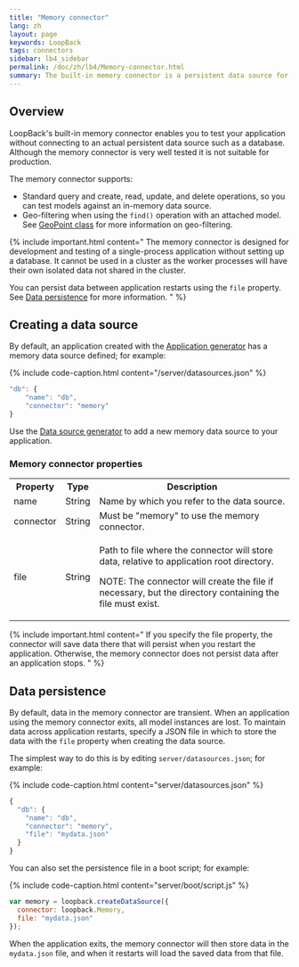 ```yaml
---
title: "Memory connector"
lang: zh
layout: page
keywords: LoopBack
tags: connectors
sidebar: lb4_sidebar
permalink: /doc/zh/lb4/Memory-connector.html
summary: The built-in memory connector is a persistent data source for development and testing.
---
```


## Overview

LoopBack's built-in memory connector enables you to test your application without connecting to an actual persistent data source such as a database.
Although the memory connector is very well tested it is not suitable for production.

The memory connector supports:

* Standard query and create, read, update, and delete operations, so you can test models against an in-memory data source.
* Geo-filtering when using the `find()` operation with an attached model.
  See [GeoPoint class](http://apidocs.loopback.io/loopback-datasource-juggler/#geopoint) for more information on geo-filtering.

{% include important.html content="
The memory connector is designed for development and testing of a single-process application without setting up a database.  It cannot be used in a cluster as the worker processes will have their own isolated data not shared in the cluster.

You can persist data between application restarts using the `file` property. See [Data persistence](#data-persistence) for more information.
" %}

## Creating a data source

By default, an application created with the [Application generator](Application-generator.html) has a memory data source defined; for example:

{% include code-caption.html content="/server/datasources.json" %}
```javascript
"db": {
    "name": "db",
    "connector": "memory"
}
```

Use the [Data source generator](Data-source-generator.html) to add a new memory data source to your application.

### Memory connector properties

<table>
  <tbody>
    <tr>
      <th>Property</th>
      <th>Type</th>
      <th>Description</th>
    </tr>
    <tr>
      <td>name</td>
      <td>String</td>
      <td>Name by which you refer to the data source.</td>
    </tr>
    <tr>
      <td>connector</td>
      <td>String</td>
      <td>Must be "memory" to use the memory connector.</td>
    </tr>
    <tr>
      <td>file</td>
      <td>String</td>
      <td>
        <p>Path to file where the connector will store data, relative to application root directory.</p>
        <p>NOTE: The connector will create the file if necessary, but the directory containing the file must exist.</p>
      </td>
    </tr>
  </tbody>
</table>

{% include important.html content="
If you specify the file property, the connector will save data there that will persist when you restart the application.
Otherwise, the memory connector does not persist data after an application stops.
" %}

## Data persistence

By default, data in the memory connector are transient. When an application using the memory connector exits, all model instances are lost.
To maintain data across application restarts, specify a JSON file in which to store the data with the `file` property when creating the data source.

The simplest way to do this is by editing `server/datasources.json`; for example:

{% include code-caption.html content="server/datasources.json" %}
```javascript
{
  "db": {
    "name": "db",
    "connector": "memory",
    "file": "mydata.json"
  }
}
```

You can also set the persistence file in a boot script; for example:

{% include code-caption.html content="server/boot/script.js" %}
```javascript
var memory = loopback.createDataSource({
  connector: loopback.Memory,
  file: "mydata.json"
});
```

When the application exits, the memory connector will then store data in the `mydata.json` file, and when it restarts will load the saved data from that file.
